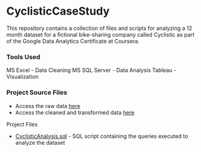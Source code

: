 # CyclisticCaseStudy
This repository contains a collection of files and scripts for analyzing a 12 month dataset for a fictional bike-sharing company called Cyclistic as part of the Google Data Analytics Certificate at Coursera.

### Tools Used
MS Excel - Data Cleaning
MS SQL Server - Data Analysis
Tableau - Visualization

### Project Source Files
* Access the raw data [here](drivelink)
* Access the cleaned and transformed data [here](drivelink)

Project Files
* [CyclisticAnalysis.sql](https://github.com/mahimaparekh/CyclisticCaseStudy/blob/main/CyclisticAnalysis.sql) - SQL script containing the queries executed to analyze the dataset









